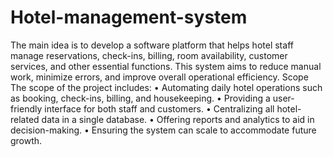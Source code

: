 # Hotel-management-system
The main idea is to develop a software platform that helps hotel staff manage reservations, 
check-ins, billing, room availability, customer services, and other essential functions.
This system aims to reduce manual work, minimize errors, and improve overall operational 
efficiency. 
Scope 
The scope of the project includes: 
• Automating daily hotel operations such as booking, check-ins, billing, and 
housekeeping. 
• Providing a user-friendly interface for both staff and customers. 
• Centralizing all hotel-related data in a single database. 
• Offering reports and analytics to aid in decision-making. 
• Ensuring the system can scale to accommodate future growth.
